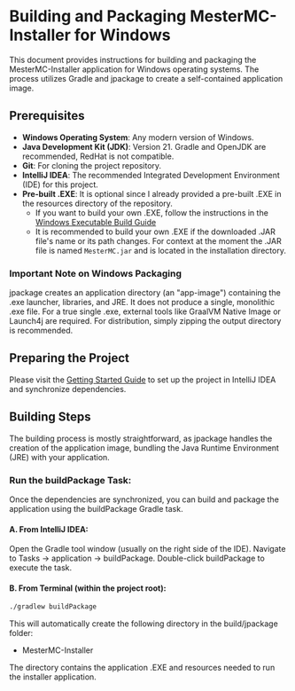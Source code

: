 # Building and Packaging MesterMC-Installer for Windows

This document provides instructions for building and packaging the MesterMC-Installer application for Windows operating systems. 
The process utilizes Gradle and jpackage to create a self-contained application image.

## Prerequisites
- **Windows Operating System**: Any modern version of Windows.
- **Java Development Kit (JDK)**: Version 21. Gradle and OpenJDK are recommended, RedHat is not compatible.
- **Git**: For cloning the project repository.
- **IntelliJ IDEA**: The recommended Integrated Development Environment (IDE) for this project.
- **Pre-built .EXE**: It is optional since I already provided a pre-built .EXE in the resources directory of the repository. 
  - If you want to build your own .EXE, follow the instructions in the [Windows Executable Build Guide](https://github.com/TavstalDev/MesterMC-Installer/blob/master/docs/building/windows-exe-build.md)
  - It is recommended to build your own .EXE if the downloaded .JAR file's name or its path changes. For context at the moment the .JAR file is named `MesterMC.jar` and is located in the installation directory.

### Important Note on Windows Packaging

jpackage creates an application directory (an "app-image") containing the .exe launcher, libraries, and JRE. 
It does not produce a single, monolithic .exe file. 
For a true single .exe, external tools like GraalVM Native Image or Launch4j are required. For distribution, simply zipping the output directory is recommended.

## Preparing the Project
Please visit the [Getting Started Guide](https://github.com/TavstalDev/MesterMC-Installer/blob/master/docs/building/getting-started.md) to set up the project in IntelliJ IDEA and synchronize dependencies.

## Building Steps
The building process is mostly straightforward, as jpackage handles the creation of the application image, bundling the Java Runtime Environment (JRE) with your application.

### Run the buildPackage Task:
Once the dependencies are synchronized, you can build and package the application using the buildPackage Gradle task.

#### A. From IntelliJ IDEA:
Open the Gradle tool window (usually on the right side of the IDE).
Navigate to Tasks -> application -> buildPackage.
Double-click buildPackage to execute the task.
#### B. From Terminal (within the project root):
```bash
./gradlew buildPackage
```

This will automatically create the following directory in the build/jpackage folder:
- MesterMC-Installer

The directory contains the application .EXE and resources needed to run the installer application.